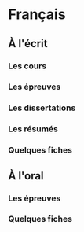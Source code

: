 # Français

## À l'écrit


### Les cours
### Les épreuves
### Les dissertations 
### Les résumés
### Quelques fiches


## À l'oral

### Les épreuves
### Quelques fiches
